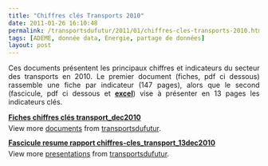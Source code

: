 ```yaml
---
title: "Chiffres clés Transports 2010"
date: 2011-01-26 16:10:48
permalink: /transportsdufutur/2011/01/chiffres-cles-transports-2010.html
tags: [ADEME, donnée data, Energie, partage de données]
layout: post
---
```


<p style="text-align: justify">Ces documents présentent les principaux chiffres et indicateurs du secteur des transports en 2010. Le premier document (fiches, pdf ci dessous) rassemble une fiche par indicateur (147 pages), alors que le second (fascicule, pdf ci dessous et <strong><a href="https://spreadsheets.google.com/ccc?key=0Au0CzLRVt-K9dHhJXzJURjVOYllXM1ZBSEw5WWpQZFE&hl=en&authkey=CI7knbsG#gid=0" target="_blank">excel</a></strong>) vise à présenter en 13 pages les indicateurs clés.</p>   <!--more-->   <div id="__ss_6709897" style="width: 477px"><strong style="margin: 12px 0 4px"><a href="http://www.slideshare.net/transportsdufutur/fiches-chiffres-cls-transportdec2010" title="Fiches chiffres clés transport_dec2010">Fiches chiffres clés transport_dec2010</a></strong>         <div style="padding: 5px 0 12px">View more <a href="http://www.slideshare.net/">documents</a> from <a href="http://www.slideshare.net/transportsdufutur">transportsdufutur</a>.</div> </div> <div id="__ss_6709898" style="width: 425px"><strong style="margin: 12px 0 4px"><a href="http://www.slideshare.net/transportsdufutur/fascicule-resume-rapport-chiffresclestransport13dec2010" title="Fascicule resume   rapport chiffres-cles_transport_13dec2010">Fascicule resume rapport chiffres-cles_transport_13dec2010</a></strong>         <div style="padding: 5px 0 12px">View more <a href="http://www.slideshare.net/">presentations</a> from <a href="http://www.slideshare.net/transportsdufutur">transportsdufutur</a>.</div> </div>
